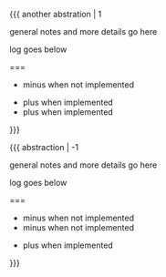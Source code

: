 {{{ another abstration | 1

general notes and more details go here

log goes below

===

- minus when not implemented

+ plus when implemented
+ plus when implemented

}}}

{{{ abstraction | -1

general notes and more details go here

log goes below

===

- minus when not implemented
- minus when not implemented

+ plus when implemented

}}}
